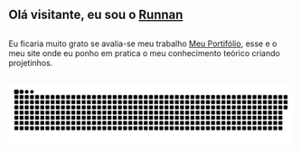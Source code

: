 ## Olá visitante, eu sou o <a href="https://runnanc-137.github.io/WebSite-s/" target="_blank">Runnan</a>

<main>

  ##
  Eu ficaria muito grato se avalia-se meu trabalho [Meu Portifólio](https://runnanc-137.github.io/WebSite-s/), esse e o meu site onde eu ponho em pratica o meu conhecimento teórico criando projetinhos.
  
  ##
   
  ![Snake animation](https://github.com/RunnanC-137/RunnanC-137/blob/output/github-contribution-grid-snake.svg)
 </div>
 
  

</main>

  

